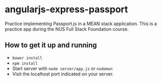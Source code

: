 # angularjs-express-passport
Practice implementing Passport.js in a MEAN stack application.
This is a practice app during the NUS Full Stack Foundation course.

## How to get it up and running
* `bower install`
* `npm install`
* Start server with `node server/app.js` or `nodemon`
* Visit the localhost port indicated on your server.
